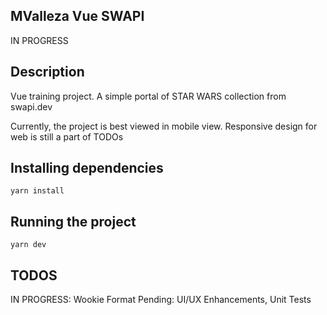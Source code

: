 ## MValleza Vue SWAPI
IN PROGRESS

## Description
Vue training project. A simple portal of STAR WARS collection from swapi.dev

Currently, the project is best viewed in mobile view. Responsive design for web is still a part of TODOs

## Installing dependencies
`yarn install`

## Running the project
`yarn dev`

## TODOS
IN PROGRESS: Wookie Format
Pending: UI/UX Enhancements, Unit Tests
